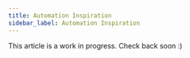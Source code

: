 ```yaml
---
title: Automation Inspiration
sidebar_label: Automation Inspiration
---
```

This article is a work in progress. Check back soon :)